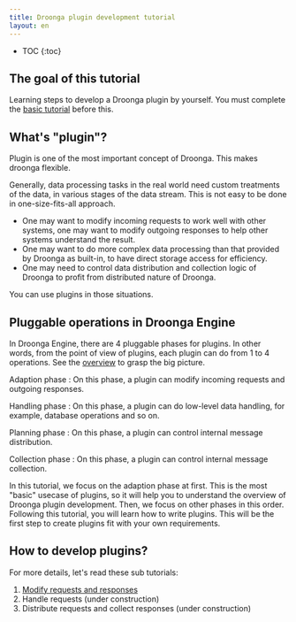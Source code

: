 ```yaml
---
title: Droonga plugin development tutorial
layout: en
---
```


* TOC
{:toc}

## The goal of this tutorial

Learning steps to develop a Droonga plugin by yourself.
You must complete the [basic tutorial][] before this.


## What's "plugin"?

Plugin is one of the most important concept of Droonga.
This makes droonga flexible.

Generally, data processing tasks in the real world need custom treatments of the data, in various stages of the data stream. This is not easy to be done in one-size-fits-all approach.

 * One may want to modify incoming requests to work well with other systems, one may want to modify outgoing responses to help other systems understand the result.
 * One may want to do more complex data processing than that provided by Droonga as built-in, to have direct storage access for efficiency.
 * One may need to control data distribution and collection logic of Droonga to profit from distributed nature of Droonga.

You can use plugins in those situations.

## Pluggable operations in Droonga Engine

In Droonga Engine, there are 4 pluggable phases for plugins.
In other words, from the point of view of plugins, each plugin can do from 1 to 4 operations.
See the [overview][] to grasp the big picture.

Adaption phase
: On this phase, a plugin can modify incoming requests and outgoing responses.

Handling phase
: On this phase, a plugin can do low-level data handling, for example, database operations and so on.

Planning phase
: On this phase, a plugin can control internal message distribution.

Collection phase
: On this phase, a plugin can control internal message collection.

In this tutorial, we focus on the adaption phase at first. This is the most "basic" usecase of plugins, so it will help you to understand the overview of Droonga plugin development.
Then, we focus on other phases in this order.
Following this tutorial, you will learn how to write plugins. This will be the first step to create plugins fit with your own requirements.

## How to develop plugins?

For more details, let's read these sub tutorials:

 1. [Modify requests and responses][adapter]
 2. Handle requests (under construction)
 3. Distribute requests and collect responses (under construction)


  [basic tutorial]: ../
  [overview]: ../../overview/
  [adapter]: ./adapter/
  [distribute-collect]: ./distribute-collect/
